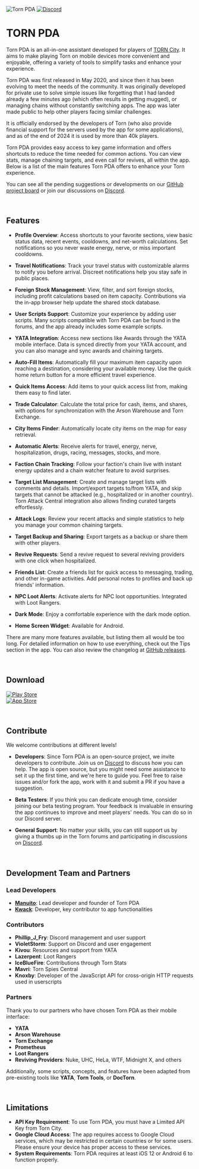 ![Torn PDA](https://img.shields.io/github/v/tag/Manuito83/torn-pda.svg?color=green&label=Torn%20PDA&logo=github&style=for-the-badge)
[![Discord](https://img.shields.io/discord/715785867519721534?style=for-the-badge&color=%23447e9b&label=Discord&logo=discord&logoColor=FFF)](https://discord.gg/vyP23kJ)

# TORN PDA

Torn PDA is an all-in-one assistant developed for players of [TORN City](https://www.torn.com). It aims to make playing Torn on mobile devices more convenient and enjoyable, offering a variety of tools to simplify tasks and enhance your experience.

Torn PDA was first released in May 2020, and since then it has been evolving to meet the needs of the community. It was originally developed for private use to solve simple issues like forgetting that I had landed already a few minutes ago (which often results in getting mugged), or managing chains without constantly switching apps. The app was later made public to help other players facing similar challenges.

It is officially endorsed by the developers of Torn (who also provide financial support for the servers used by the app for some applications), and as of the end of 2024 it is used by more than 40k players.

Torn PDA provides easy access to key game information and offers shortcuts to reduce the time needed for common actions. You can view stats, manage chaining targets, and even call for revives, all within the app. Below is a list of the main features Torn PDA offers to enhance your Torn experience.

You can see all the pending suggestions or developments on our [GitHub project board](https://github.com/users/Manuito83/projects/1) or join our discussions on [Discord](https://discord.gg/vyP23kJ).

<br />

## Features

- **Profile Overview**: Access shortcuts to your favorite sections, view basic status data, recent events, cooldowns, and net-worth calculations. Set notifications so you never waste energy, nerve, or miss important cooldowns.

- **Travel Notifications**: Track your travel status with customizable alarms to notify you before arrival. Discreet notifications help you stay safe in public places.

- **Foreign Stock Management**: View, filter, and sort foreign stocks, including profit calculations based on item capacity. Contributions via the in-app browser help update the shared stock database.

- **User Scripts Support**: Customize your experience by adding user scripts. Many scripts compatible with Torn PDA can be found in the forums, and the app already includes some example scripts.

- **YATA Integration**: Access new sections like Awards through the YATA mobile interface. Data is synced directly from your YATA account, and you can also manage and sync awards and chaining targets.

- **Auto-Fill Items**: Automatically fill your maximum item capacity upon reaching a destination, considering your available money. Use the quick home return button for a more efficient travel experience.

- **Quick Items Access**: Add items to your quick access list from, making them easy to find later.

- **Trade Calculator**: Calculate the total price for cash, items, and shares, with options for synchronization with the Arson Warehouse and Torn Exchange.

- **City Items Finder**: Automatically locate city items on the map for easy retrieval.

- **Automatic Alerts**: Receive alerts for travel, energy, nerve, hospitalization, drugs, racing, messages, stocks, and more.

- **Faction Chain Tracking**: Follow your faction's chain live with instant energy updates and a chain watcher feature to avoid surprises.

- **Target List Management**: Create and manage target lists with comments and details. Import/export targets to/from YATA, and skip targets that cannot be attacked (e.g., hospitalized or in another country). Torn Attack Central integration also allows finding curated targets effortlessly.

- **Attack Logs**: Review your recent attacks and simple statistics to help you manage your common chaining targets.

- **Target Backup and Sharing**: Export targets as a backup or share them with other players.

- **Revive Requests**: Send a revive request to several reviving providers with one click when hospitalized.

- **Friends List**: Create a friends list for quick access to messaging, trading, and other in-game activities. Add personal notes to profiles and back up friends' information.

- **NPC Loot Alerts**: Activate alerts for NPC loot opportunities. Integrated with Loot Rangers.

- **Dark Mode**: Enjoy a comfortable experience with the dark mode option.

- **Home Screen Widget**: Available for Android.

There are many more features available, but listing them all would be too long. For detailed information on how to use everything, check out the Tips section in the app. You can also review the changelog at [GitHub releases](https://github.com/Manuito83/torn-pda/releases).

<br />

## Download

[![Play Store](https://i.imgur.com/R12sw2i.png?2)](https://play.google.com/store/apps/details?id=com.manuito.tornpda "Play Store")  
[![App Store](https://i.imgur.com/6k02rJZ.png?1)](https://apps.apple.com/us/app/torn-pda/id1510138514 "App Store")

<br />

## Contribute

We welcome contributions at different levels!

- **Developers**: Since Torn PDA is an open-source project, we invite developers to contribute. Join us on [Discord](https://discord.gg/vyP23kJ) to discuss how you can help. The app is open source, but you might need some assistance to set it up the first time, and we're here to guide you. Feel free to raise issues and/or fork the app, work with it and submit a PR if you have a suggestion.

- **Beta Testers**: If you think you can dedicate enough time, consider joining our beta testing program. Your feedback is invaluable in ensuring the app continues to improve and meet players' needs. You can do so in our Discord server.

- **General Support**: No matter your skills, you can still support us by giving a thumbs up in the Torn forums and participating in discussions on [Discord](https://discord.gg/vyP23kJ).

<br />

## Development Team and Partners

### Lead Developers

- [**Manuito**](https://www.torn.com/profiles.php?XID=2225097): Lead developer and founder of Torn PDA
- [**Kwack**](https://www.torn.com/profiles.php?XID=2190604): Developer, key contributor to app functionalities

### Contributors

- **Phillip_J_Fry**: Discord management and user support
- **VioletStorm**: Support on Discord and user engagement
- **Kivou**: Resources and support from YATA
- **Lazerpent**: Loot Rangers
- **IceBlueFire**: Contributions through Torn Stats
- **Mavri**: Torn Spies Central
- **Knoxby**: Developer of the JavaScript API for cross-origin HTTP requests used in userscripts

### Partners

Thank you to our partners who have chosen Torn PDA as their mobile interface:

- **YATA**
- **Arson Warehouse**
- **Torn Exchange**
- **Prometheus**
- **Loot Rangers**
- **Reviving Providers**: Nuke, UHC, HeLa, WTF, Midnight X, and others

Additionally, some scripts, concepts, and features have been adapted from pre-existing tools like **YATA**, **Torn Tools**, or **DocTorn**.

<br />

## Limitations

- **API Key Requirement**: To use Torn PDA, you must have a Limited API Key from Torn City.
- **Google Cloud Access**: The app requires access to Google Cloud services, which may be restricted in certain countries or for some users. Please ensure your device has proper access to these services.
- **System Requirements**: Torn PDA requires at least iOS 12 or Android 6 to function properly.
